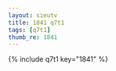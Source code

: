 ```yaml
--- 
layout: sieutv
title: 1841 q7t1
tags: [q7t1]
thumb_re: 1841
---
```

{% include q7t1 key="1841" %} 

